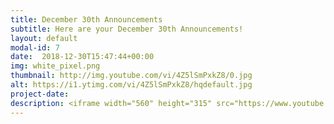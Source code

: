 ```yaml
---
title: December 30th Announcements
subtitle: Here are your December 30th Announcements!
layout: default
modal-id: 7 
date:  2018-12-30T15:47:44+00:00
img: white_pixel.png
thumbnail: http://img.youtube.com/vi/4Z5lSmPxkZ8/0.jpg
alt: https://i1.ytimg.com/vi/4Z5lSmPxkZ8/hqdefault.jpg
project-date: 
description: <iframe width="560" height="315" src="https://www.youtube.com/embed/4Z5lSmPxkZ8" frameborder="0" allowfullscreen></iframe> 
---
```

